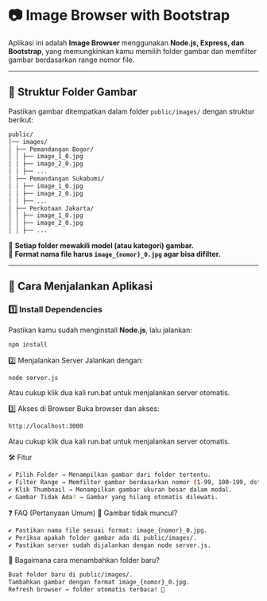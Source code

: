 # 📷 Image Browser with Bootstrap

Aplikasi ini adalah **Image Browser** menggunakan **Node.js, Express, dan Bootstrap**, yang memungkinkan kamu memilih folder gambar dan memfilter gambar berdasarkan range nomor file.

---

## 📂 Struktur Folder Gambar

Pastikan gambar ditempatkan dalam folder `public/images/` dengan struktur berikut:
```sh
public/
│── images/
│ ├── Pemandangan Bogor/
│ │ ├── image_1_0.jpg
│ │ ├── image_2_0.jpg
│ │ ├── ...
│ ├── Pemandangan Sukabumi/
│ │ ├── image_1_0.jpg
│ │ ├── image_2_0.jpg
│ │ ├── ...
│ ├── Perkotaan Jakarta/
│ │ ├── image_1_0.jpg
│ │ ├── image_2_0.jpg
│ │ ├── ...
```

📌 **Setiap folder mewakili model (atau kategori) gambar.**  
📌 **Format nama file harus `image_{nomor}_0.jpg` agar bisa difilter.**

---

## 🚀 Cara Menjalankan Aplikasi

### 1️⃣ **Install Dependencies**

Pastikan kamu sudah menginstall **Node.js**, lalu jalankan:

```sh
npm install
```

2️⃣ Menjalankan Server
Jalankan dengan:

```sh
node server.js
```

Atau cukup klik dua kali run.bat untuk menjalankan server otomatis.

3️⃣ Akses di Browser
Buka browser dan akses:

```sh
http://localhost:3000
```

Atau cukup klik dua kali run.bat untuk menjalankan server otomatis.


🛠 Fitur
```sh
✔ Pilih Folder → Menampilkan gambar dari folder tertentu.
✔ Filter Range → Memfilter gambar berdasarkan nomor (1-99, 100-199, dst).
✔ Klik Thumbnail → Menampilkan gambar ukuran besar dalam modal.
✔ Gambar Tidak Ada? → Gambar yang hilang otomatis dilewati.
```

❓ FAQ (Pertanyaan Umum)
🔹 Gambar tidak muncul?
```sh
✔ Pastikan nama file sesuai format: image_{nomor}_0.jpg.
✔ Periksa apakah folder gambar ada di public/images/.
✔ Pastikan server sudah dijalankan dengan node server.js.
```

🔹 Bagaimana cara menambahkan folder baru?
```sh
Buat folder baru di public/images/.
Tambahkan gambar dengan format image_{nomor}_0.jpg.
Refresh browser → folder otomatis terbaca! 🚀
```
